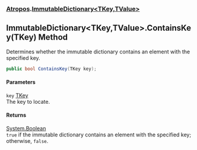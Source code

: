 ### [Atropos](./Atropos.md 'Atropos').[ImmutableDictionary&lt;TKey,TValue&gt;](./ImmutableDictionary-TKey_TValue-.md 'Atropos.ImmutableDictionary&lt;TKey,TValue&gt;')
## ImmutableDictionary&lt;TKey,TValue&gt;.ContainsKey(TKey) Method
Determines whether the immutable dictionary contains an element with the specified key.  
```csharp
public bool ContainsKey(TKey key);
```
#### Parameters
<a name='Atropos-ImmutableDictionary-TKey_TValue--ContainsKey(TKey)-key'></a>
`key` [TKey](./ImmutableDictionary-TKey_TValue-.md#Atropos-ImmutableDictionary-TKey_TValue--TKey 'Atropos.ImmutableDictionary&lt;TKey,TValue&gt;.TKey')  
The key to locate.  
  
#### Returns
[System.Boolean](https://docs.microsoft.com/en-us/dotnet/api/System.Boolean 'System.Boolean')  
`true` if the immutable dictionary contains an element with the specified key; otherwise, `false`.  
